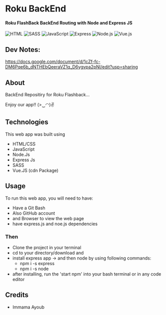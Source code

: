 # Roku BackEnd

<h4>Roku FlashBack BackEnd Routing with Node and Express JS</h4>
 
<p>
  <img alt="HTML" src="https://img.shields.io/badge/-HTML-E34F26?logo=html5&logoColor=white&style=flat">
  <img alt="SASS" src="https://img.shields.io/badge/-SASS-CC6699?logo=sass&logoColor=white&style=flat">
  <img alt="JavaScript" src="https://img.shields.io/badge/-javaScript-F7DF1E?logo=javascript&logoColor=white&style=flat">
  <img alt="Express" src="https://img.shields.io/badge/Express-000000?logo=express&logoColor=white&style=flat%22">
  <img alt="Node.js" src="https://img.shields.io/badge/-Node.Js-339933?logo=node.js&logoColor=white&style=flat%22">
  <img alt="Vue.js" src="https://img.shields.io/badge/-Vue.Js-4FC08D?logo=vue.js&logoColor=white&style=flat">
</p>


## Dev Notes: 
 https://docs.google.com/document/d/1cZf-fc-DM6Pqe6b_dNTHEbQeeraVZ1q_D6ygvpa2pNI/edit?usp=sharing
   

## About  
 BackEnd Repositiry for Roku Flashback...

 
Enjoy our app!! (>‿◠)✌


## Technologies
This web app was built using
- HTML/CSS
- JavaScript
- Node.Js
- Express Js
- SASS
- Vue.JS (cdn Package)


## Usage

To run this web app, you will need to have:

 - Have a Git Bash
 - Also GitHub account
 - and Browser to view the web page
 - have express.js and noe.js dependencies

### Then 

 - Clone the project in your terminal
 - cd to your directory/download and
 - install express app -> and then node by using following commands: 
   - npm i -s express
   - npm i -s node
 - after installing, run the 'start npm' into your bash terminal or in any code editor



## Credits
- Immama Ayoub